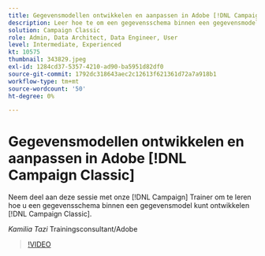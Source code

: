 ```yaml
---
title: Gegevensmodellen ontwikkelen en aanpassen in Adobe [!DNL Campaign Classic]
description: Leer hoe te om een gegevensschema binnen een gegevensmodel te ontwikkelen binnen [!DNL Campaign Classic]
solution: Campaign Classic
role: Admin, Data Architect, Data Engineer, User
level: Intermediate, Experienced
kt: 10575
thumbnail: 343829.jpeg
exl-id: 1284cd37-5357-4210-ad90-ba5951d82df0
source-git-commit: 1792dc318643aec2c12613f621361d72a7a918b1
workflow-type: tm+mt
source-wordcount: '50'
ht-degree: 0%

---
```


# Gegevensmodellen ontwikkelen en aanpassen in Adobe [!DNL Campaign Classic]

Neem deel aan deze sessie met onze [!DNL Campaign] Trainer om te leren hoe u een gegevensschema binnen een gegevensmodel kunt ontwikkelen [!DNL Campaign Classic].

*Kamilia Tazi* Trainingsconsultant/Adobe

>[!VIDEO](https://video.tv.adobe.com/v/343829/?quality=12&learn=on)
